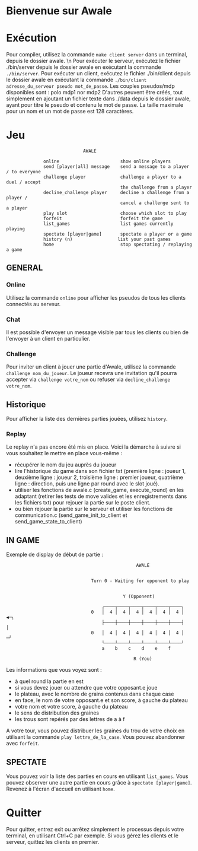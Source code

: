 # Bienvenue sur Awale

# Exécution
Pour compiler, utilisez la commande `make client server` dans un terminal, depuis le dossier awale. \n
Pour exécuter le serveur, exécutez le fichier ./bin/server depuis le dossier awale en exécutant la commande `./bin/server`.
Pour exécuter un client, exécutez le fichier ./bin/client depuis le dossier awale en exécutant la commande `./bin/client adresse_du_serveur pseudo mot_de_passe`.
Les couples pseudos/mdp disponibles sont : 
polo mdp1
nor mdp2
D'autres peuvent être créés, tout simplement en ajoutant un fichier texte dans ./data depuis le dossier awale, ayant pour titre le pseudo et contenu le mot de passe.
La taille maximale pour un nom et un mot de passe est 128 caractères.

# Jeu

                                 AWALÉ

                  online                       show online players
                  send [player|all] message    send a message to a player / to everyone
                  challenge player             challenge a player to a duel / accept
                                               the challenge from a player
                  decline_challenge player     decline a challenge from a player /
                                               cancel a challenge sent to a player
                  play slot                    choose which slot to play
                  forfeit                      forfeit the game
                  list_games                   list games currently playing
                  spectate [player|game]       spectate a player or a game
                  history (n)                 list your past games
                  home                         stop spectating / replaying a game

                                      
## GENERAL
### Online
Utilisez la commande `online` pour afficher les pseudos de tous les clients connectés au serveur. 
### Chat
Il est possible d'envoyer un message visible par tous les clients ou bien de l'envoyer à un client en particulier.
### Challenge
Pour inviter un client à jouer une partie d'Awale, utilisez la commande `challenge nom_du_joueur`. Le joueur recevra une invitation qu'il pourra accepter via `challenge votre_nom` ou refuser via `decline_challenge votre_nom`.

## Historique
Pour afficher la liste des dernières parties jouées, utilisez `history`. 

### Replay
Le replay n'a pas encore été mis en place.
Voici la démarche à suivre si vous souhaitez le mettre en place vous-même :
- récupérer le nom du jeu auprès du joueur
- lire l'historique du game dans son fichier txt (première ligne : joueur 1, deuxième ligne : joueur 2, troisième ligne : premier joueur, quatrième ligne : direction, puis une ligne par round avec le slot joué). 
- utiliser les fonctions de awale.c (create_game, execute_round) en les adaptant (retirer les tests de move valides et les enregistrements dans les fichiers txt) pour rejouer la partie sur le poste client.
- ou bien rejouer la partie sur le serveur et utiliser les fonctions de communication.c (send_game_init_to_client et send_game_state_to_client)


## IN GAME
Exemple de display de début de partie :

                                                     AWALÉ


                                    Turn 0 - Waiting for opponent to play


                                                Y (Opponent)

                                        ╭────┬────┬────┬────┬────┬────╮
                                    0   │  4 │  4 │  4 │  4 │  4 │  4 │  ◀─╮
                                        ├────┼────┼────┼────┼────┼────┤    │
                                    0   │  4 │  4 │  4 │  4 │  4 │  4 │   ─╯
                                        ╰────┴────┴────┴────┴────┴────╯
                                        a    b    c    d    e    f

                                                    R (You)

Les informations que vous voyez sont : 
- à quel round la partie en est
- si vous devez jouer ou attendre que votre opposant.e joue
- le plateau, avec le nombre de grains contenus dans chaque case
- en face, le nom de votre opposant.e et son score, à gauche du plateau
- votre nom et votre score, à gauche du plateau
- le sens de distribution des graines
- les trous sont repérés par des lettres de a à f

A votre tour, vous pouvez distribuer les graines du trou de votre choix en utilisant la commande `play lettre_de_la_case`. 
Vous pouvez abandonner avec `forfeit`.

## SPECTATE
Vous pouvez voir la liste des parties en cours en utilisant `list_games`.
Vous pouvez observer une autre partie en cours grâce à `spectate [player|game]`. Revenez à l'écran d'accueil en utilisant `home`.

# Quitter
Pour quitter, entrez exit ou arrêtez simplement le processus depuis votre terminal, en utilisant Ctrl+C par exemple. 
Si vous gérez les clients et le serveur, quittez les clients en premier. 

